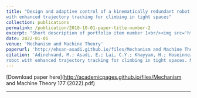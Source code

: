 ```yaml
---
title: "Design and adaptive control of a kinematically redundant robot
with enhanced trajectory tracking for climbing in tight spaces"
collection: publications
permalink: /publication/2010-10-01-paper-title-number-2
excerpt: "Short description of portfolio item number 1<br/><img src='http://ehsan-asadi.github.io/images/Bogiebot'>"
date: 2022-01-01
venue: 'Mechanism and Machine Theory'
paperurl: 'http://ehsan-asadi.github.io/files/Mechanism and Machine Theory 177 (2022).pdf' 
citation: 'Adinehvand, M.; Asadi, E.; Lai, C.Y.; Khayyam, H.; Hoseinnezhad, R. Design and adaptive control of a kinematically redundant
robot with enhanced trajectory tracking for climbing in tight spaces. Mech. Mach. Theory 2022, 177, 104994 .'
---
```



[Download paper here](http://academicpages.github.io/files/Mechanism and Machine Theory 177 (2022).pdf)



---





